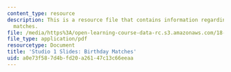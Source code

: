 ```yaml
---
content_type: resource
description: This is a resource file that contains information regarding birthday
  matches.
file: /media/https%3A/open-learning-course-data-rc.s3.amazonaws.com/18-05-introduction-to-probability-and-statistics-spring-2014/a0e73f587d4bfd20a26147c13c66eeaa_MIT18_05S14_studio1_slides.pdf
file_type: application/pdf
resourcetype: Document
title: 'Studio 1 Slides: Birthday Matches'
uid: a0e73f58-7d4b-fd20-a261-47c13c66eeaa
---
```

